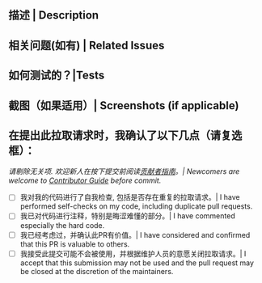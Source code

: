 ## 描述 | Description
<!-- _请写一个简短的描述，做出了哪些更改，修复了哪些 bug。还请包含更改的动机和内容。列出任何依赖本次更改的组件。_ -->


## 相关问题(如有) | Related Issues
<!-- 请链接相关的Issue | Please link related issues -->
<!-- Closes/Resolves #0 -->


## 如何测试的？|Tests
<!-- _请描述你进行了哪些测试来验证你的更改。也请标注你测试的任何配置细节。_ -->


## 截图（如果适用）| Screenshots (if applicable)
<!-- 如果有文档格式或布局变更，请提供截图 | If there are format or layout changes, please provide screenshots --> 


## **在提出此拉取请求时，我确认了以下几点（请复选框）：**

_请剔除无关项._
_欢迎新人在按下提交前阅读[贡献者指南](https://github.com/freeCodeCamp/how-to-contribute-to-open-source/blob/main/README-CN.md)。| Newcomers are welcome to [Contributor Guide](https://github.com/freeCodeCamp/how-to-contribute-to-open-source/blob/main/README.md) before commit._

- [ ] 我对我的代码进行了自我检查, 包括是否存在重复的拉取请求。| I have performed self-checks on my code, including duplicate pull requests.
- [ ] 我已对代码进行注释，特别是晦涩难懂的部分。| I have commented especially the hard code.
- [ ] 我已经考虑过，并确认此PR有价值。| I have considered and confirmed that this PR is valuable to others.
- [ ] 我接受此提交可能不会被使用，并根据维护人员的意愿关闭拉取请求。| I accept that this submission may not be used and the pull request may be closed at the discretion of the maintainers.
